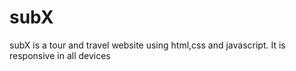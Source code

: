 # subX
subX is a tour and travel website using html,css and javascript. It is responsive in all devices
